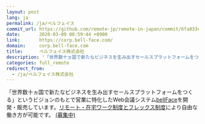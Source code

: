 ```yaml
---
layout: post
lang: ja
permalink: /ja/ベルフェイス
commit_url: https://github.com/remote-jp/remote-in-japan/commit/6fa833e2a6907514806f3d0aeeb6ae3aae45ff53
date:       2020-03-09 00:59:44 +0900
link:       https://corp.bell-face.com/
domain:     corp.bell-face.com
title:      ベルフェイス株式会社
description: '「世界数十ヵ国で新たなビジネスを生み出すセールスプラットフォームをつくる」というビジョンのもとで営業に特化したWeb会議システムbellFaceを開発・販売しています。リモート・在宅ワーク制度とフレックス制度により自由な働き方が可能です。 (募集中)'
categories: full_remote
redirect_from:
  - /ja/ベルフェイス株式会社
---
```


<p>「世界数十ヵ国で新たなビジネスを生み出すセールスプラットフォームをつくる」というビジョンのもとで営業に特化したWeb会議システム<a href="https://bell-face.com/">bellFace</a>を開発・販売しています。<a href="https://corp.bell-face.com/workplace">リモート・在宅ワーク制度とフレックス制度</a>により自由な働き方が可能です。 <a href="https://hrmos.co/pages/bellface">(募集中)</a></p>
